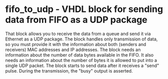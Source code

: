 # fifo_to_udp - VHDL block for sending data from FIFO as a UDP package

That block allows you to receive the data from a queue and send it via Ethernet as a UDP package.
The block handles only transmission of data, so you must provide it with the information
about both (senders and receivers) MAC addresses and IP addresses.
The block needs an information about the number of data bytes available in the FIFO.
It also needs an information about the number of bytes it is allowed to put into a single UDP packet.
The block starts to send data after it receives a "send" pulse.
During the transmission, the "busy" output is asserted.


